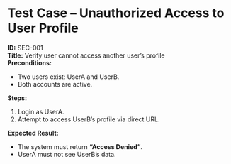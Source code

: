 # Test Case – Unauthorized Access to User Profile

**ID:** SEC-001  
**Title:** Verify user cannot access another user’s profile  
**Preconditions:**  
- Two users exist: UserA and UserB.  
- Both accounts are active.  

**Steps:**  
1. Login as UserA.  
2. Attempt to access UserB’s profile via direct URL.  

**Expected Result:**  
- The system must return **“Access Denied”**.  
- UserA must not see UserB’s data.  
